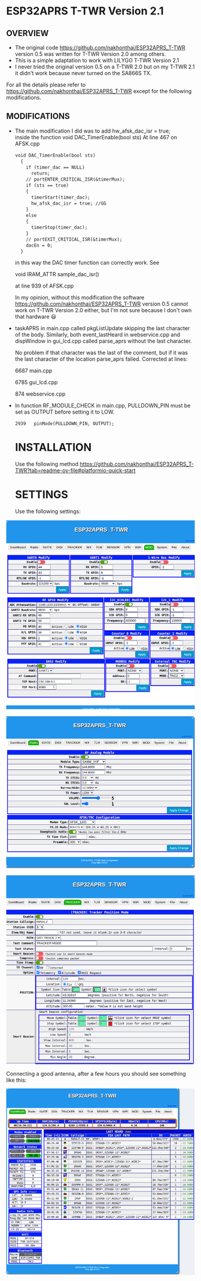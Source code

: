 # ESP32APRS T-TWR Version 2.1

## OVERVIEW

- The original code https://github.com/nakhonthai/ESP32APRS_T-TWR version 0.5 was written for T-TWR Version 2.0 among others.
- This is a simple adaptation to work with LILYGO T-TWR Version 2.1
- I never tried the original version 0.5 on a T-TWR 2.0 but on my T-TWR 2.1 it didn't work because never turned on the SA866S TX.

For all the details please refer to https://github.com/nakhonthai/ESP32APRS_T-TWR
except for the following modifications.

## MODIFICATIONS

- The main modification I did was to add     hw_afsk_dac_isr = true;  
  inside the function void DAC_TimerEnable(bool sts) At line 467 on AFSK.cpp

  ```
  void DAC_TimerEnable(bool sts)
    {
      if (timer_dac == NULL)
        return;
      // portENTER_CRITICAL_ISR(&timerMux);
      if (sts == true)
      {
        timerStart(timer_dac);
        hw_afsk_dac_isr = true; //GG
      }
      else
      {
        timerStop(timer_dac);
      }
      // portEXIT_CRITICAL_ISR(&timerMux);
      dacEn = 0;
    }
  ```
  
  in this way the DAC timer function can correctly work. See

  void IRAM_ATTR sample_dac_isr()

  at line 939 of AFSK.cpp

  In my opinion, without this modification the software https://github.com/nakhonthai/ESP32APRS_T-TWR version 0.5 cannot work on T-TWR Version 2.0 either, but I'm not sure because I don't own that hardware
😃

- taskAPRS in main.cpp called pkgListUpdate skipping the last character of the body.
  Similarly, both event_lastHeard in webservice.cpp and dispWindow in gui_lcd.cpp called parse_aprs without the last character.

  No problem if that character was the last of the comment, but if it was the last character of the location parse_aprs failed. Corrected at lines:

  6687 main.cpp
  
  6785 gui_lcd.cpp

  874 webservice.cpp

- In function RF_MODULE_CHECK in main.cpp, PULLDOWN_PIN must be set as OUTPUT before setting it to LOW.

  ```
  2939   pinMode(PULLDOWN_PIN, OUTPUT);
  ```
  # INSTALLATION

  Use the following method https://github.com/nakhonthai/ESP32APRS_T-TWR?tab=readme-ov-file#platformio-quick-start
 


  # SETTINGS

  Use the following settings:

 ![images/MOD.png](images/MOD.png)

 ![images/Radio.png](images/Radio.png)
 
 ![images/Radio.png](images/TRACKER.png)

Connecting a good antenna, after a few hours you should see something like this:

 ![images/DashBoard.png](images/DashBoard.png)
 
      
